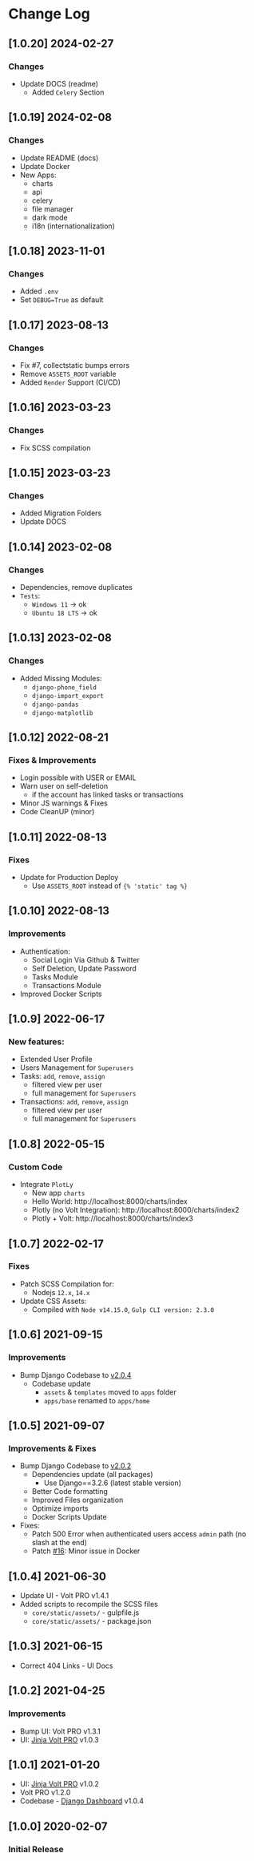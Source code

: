 # Change Log

## [1.0.20] 2024-02-27
### Changes

- Update DOCS (readme)
  - Added `Celery` Section 

## [1.0.19] 2024-02-08
### Changes

- Update README (docs)
- Update Docker
- New Apps:
  - charts
  - api
  - celery
  - file manager
  - dark mode 
  - i18n (internationalization) 

## [1.0.18] 2023-11-01
### Changes

- Added `.env` 
- Set `DEBUG=True` as default

## [1.0.17] 2023-08-13
### Changes

- Fix #7, collectstatic bumps errors
- Remove `ASSETS_ROOT` variable
- Added `Render` Support (CI/CD)

## [1.0.16] 2023-03-23 
### Changes

- Fix SCSS compilation

## [1.0.15] 2023-03-23 
### Changes

- Added Migration Folders
- Update DOCS

## [1.0.14] 2023-02-08 
### Changes

- Dependencies, remove duplicates
- `Tests`:
  - `Windows 11` -> ok
  - `Ubuntu 18 LTS` -> ok

## [1.0.13] 2023-02-08 
### Changes

- Added Missing Modules: 
  - `django-phone_field`
  - `django-import_export`
  - `django-pandas`
  - `django-matplotlib`

## [1.0.12] 2022-08-21 
### Fixes & Improvements

- Login possible with USER or EMAIL
- Warn user on self-deletion 
  - if the account has linked tasks or transactions
- Minor JS warnings & Fixes
- Code CleanUP (minor) 

## [1.0.11] 2022-08-13 
### Fixes

- Update for Production Deploy
  - Use `ASSETS_ROOT` instead of `{% 'static' tag %}`

## [1.0.10] 2022-08-13 
### Improvements

- Authentication:
  - Social Login Via Github & Twitter
  - Self Deletion, Update Password
  - Tasks Module
  - Transactions Module
- Improved Docker Scripts  

## [1.0.9] 2022-06-17 
### New features: 

- Extended User Profile
- Users Management for `Superusers`
- Tasks: `add`, `remove`, `assign`
  - filtered view per user
  - full management for `Superusers` 
- Transactions: `add`, `remove`, `assign`
  - filtered view per user
  - full management for `Superusers` 

## [1.0.8] 2022-05-15 
### Custom Code

- Integrate `PlotLy`
  - New app `charts`
  - Hello World: http://localhost:8000/charts/index
  - Plotly (no Volt Integration): http://localhost:8000/charts/index2
  - Plotly + Volt: http://localhost:8000/charts/index3 

## [1.0.7] 2022-02-17 
### Fixes

- Patch SCSS Compilation for:
  - Nodejs `12.x`, `14.x`
- Update CSS Assets:
  - Compiled with `Node v14.15.0`, `Gulp CLI version: 2.3.0`   

## [1.0.6] 2021-09-15 
### Improvements

- Bump Django Codebase to [v2.0.4](https://github.com/app-generator/boilerplate-code-django-dashboard/releases)
  - Codebase update
    - `assets` & `templates` moved to `apps` folder
    - `apps/base` renamed to `apps/home`

## [1.0.5] 2021-09-07
### Improvements & Fixes

- Bump Django Codebase to [v2.0.2](https://github.com/app-generator/boilerplate-code-django-dashboard/releases)
  - Dependencies update (all packages)
    - Use Django==3.2.6 (latest stable version)
  - Better Code formatting
  - Improved Files organization
  - Optimize imports
  - Docker Scripts Update 
- Fixes: 
  - Patch 500 Error when authenticated users access `admin` path (no slash at the end)
  - Patch [#16](https://github.com/app-generator/boilerplate-code-django-dashboard/issues/16): Minor issue in Docker 

## [1.0.4] 2021-06-30

- Update UI - Volt PRO v1.4.1
- Added scripts to recompile the SCSS files
    - `core/static/assets/` - gulpfile.js
    - `core/static/assets/` - package.json

## [1.0.3] 2021-06-15

- Correct 404 Links - UI Docs 

## [1.0.2] 2021-04-25
### Improvements

- Bump UI: Volt PRO v1.3.1
- UI: [Jinja Volt PRO](https://github.com/app-generator/jinja-template-volt-pro/releases) v1.0.3

## [1.0.1] 2021-01-20

- UI: [Jinja Volt PRO](https://github.com/app-generator/jinja-template-volt-pro/releases) v1.0.2
- Volt PRO v1.2.0
- Codebase - [Django Dashboard](https://github.com/app-generator/boilerplate-code-django-dashboard/releases) v1.0.4

## [1.0.0] 2020-02-07
### Initial Release

